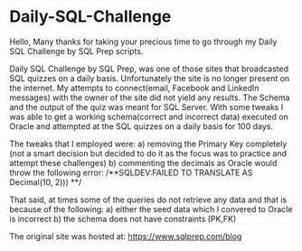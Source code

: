 # Daily-SQL-Challenge

Hello,
Many thanks for taking your precious time to go through my Daily SQL Challenge by SQL Prep scripts.

Daily SQL Challenge by SQL Prep, was one of those sites that broadcasted SQL quizzes on a daily basis. Unfortunately the site is no longer present on the internet. My attempts to connect(email, Facebook and LinkedIn messages) with the owner of the site did not yield any results. 
The Schema and the output of the quiz was meant for SQL Server. With some tweaks I was able to get a working schema(correct and incorrect data) executed on Oracle and attempted at the SQL quizzes on a daily basis for 100 days.

The tweaks that I employed were:
a) removing the Primary Key completely (not a smart decision but decided to do it as the focus was to practice and attempt these challenges)
b) commenting the decimals as Oracle would throw the following error: /**SQLDEV:FAILED TO TRANSLATE AS Decimal(10, 2))) **/

That said, at times some of the queries do not retrieve any data and that is because of the following:
a) either the seed data which I convered to Oracle is incorrect
b) the schema does not have constraints (PK,FK)


The original site was hosted at: https://www.sqlprep.com/blog

